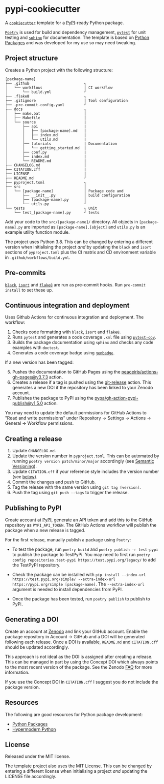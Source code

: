 # pypi-cookiecutter

A [`cookiecutter`](https://github.com/cookiecutter/cookiecutter) template for a [PyPI](https://pypi.org/)-ready Python package.

[`Poetry`](https://python-poetry.org/) is used for build and dependency management, [`pytest`](https://github.com/pytest-dev/pytest) for unit testing and [`sphinx`](https://www.sphinx-doc.org) for documentation. The template is based on [Python Packages](https://py-pkgs.org/) and was developed for my use so may need tweaking.

## Project structure

Creates a Python project with the following structure:

```
[package-name]
├── .github                         ┐
│   └── workflows                   │ CI workflow
│       └── build.yml               ┘
├── .flake8                         ┐
├── .gitignore                      | Tool configuration
├── .pre-commit-config.yaml         ┘
├── docs                            ┐
│   ├── make.bat                    │
│   ├── Makefile                    |
│   └── source                      |
│       ├── api                     |
│       │   ├── [package-name].md   |
│       │   ├── index.md            |
│       │   └── utils.md            |
│       ├── tutorials               | Documentation
│       │   └── getting_started.md  |
│       ├── conf.py                 |
│       ├── index.md                |
│       └── README.md               |
├── CHANGELOG.md                    │
├── CITATION.cff                    |
├── LICENSE                         |
├── README.md                       ┘
├── pyproject.toml                  ┐ 
├── src                             │
│   └── [package-name]              │ Package code and
│       ├── __init__.py             │ build configuration
│       ├── [package-name].py       │
│       └── utils.py                ┘
└── tests                           ┐ Unit
    └── test_[package-name].py      ┘ tests
```

Add your code to the `src/[package-name]/` directory. All objects in `[package-name].py` are imported as `[package-name].[object]` and `utils.py` is an example utility function module.

The project uses Python 3.8. This can be changed by entering a different version when initialising the project *and* by updating the `black` and `isort` sections of `pyproject.toml` plus the CI matrix and CD environment variable in `.github/workflows/build.yml`.

## Pre-commits

[`black`](https://github.com/psf/black), [`isort`](https://github.com/PyCQA/isort) and [`flake8`](https://github.com/PyCQA/flake8) are run as pre-commit hooks. Run `pre-commit install` to set these up.

## Continuous integration and deployment

Uses Github Actions for continuous integration and deployment. The workflow:

1. Checks code formatting with `black`, `isort` and `flake8`.
2. Runs `pytest` and generates a code coverage `.xml` file using [`pytest-cov`](https://github.com/pytest-dev/pytest-cov).
3. Builds the package documentation using `sphinx` and checks any code examples with `doctest`.
4. Generates a code coverage badge using [`genbadge`](https://github.com/smarie/python-genbadge/).

If a new version has been tagged:

5. Pushes the documentation to GitHub Pages using the [peaceiris/actions-gh-pages@v3.7.3](https://github.com/peaceiris/actions-gh-pages) action.
6. Creates a release if a tag is pushed using the [git-release](https://github.com/marketplace/actions/git-release) action. This generates a new DOI if the repository has been linked to your Zenodo account.
7. Publishes the package to PyPI using the [pypa/gh-action-pypi-publish@v1.5.0](https://github.com/pypa/gh-action-pypi-publish) action.

You may need to update the default permissions for GitHub Actions to "Read and write permissions" under Repository -> Settings -> Actions -> General -> Workflow permissions.

## Creating a release

1. Update `CHANGELOG.md`.
2. Update the version number in `pyproject.toml`. This can be automated by running `poetry version patch/minor/major` accordingly (see [Semantic Versioning](https://semver.org/)).
3. Update `CITATION.cff` if your reference style includes the version number (see [below](#generating-a-doi)).
4. Commit the changes and push to GitHub.
5. Tag the release with the same version using `git tag [version]`.
6. Push the tag using `git push --tags` to trigger the release.

## Publishing to PyPI

Create account at [PyPI](https://pypi.org/), generate an API token and add this to the GitHub repository as `PYPI_API_TOKEN`. The GitHub Actions workflow will publish the package when a new release is tagged.

For the first release, manually publish a package using `Poetry`:

* To test the package, run `poetry build` and `poetry publish -r test-pypi` to publish the package to TestPyPi. You may need to first run `poetry config repositories.test-pypi https://test.pypi.org/legacy/` to add the TestPyPI repository.

* Check the package can be installed with `pip install --index-url https://test.pypi.org/simple/ --extra-index-url https://pypi.org/simple [package-name]`. The `--extra-index-url` argument is needed to install dependencies from PyPI.

* Once the package has been tested, run `poetry publish` to publish to PyPI.

## Generating a DOI

Create an account at [Zenodo](https://zenodo.org/) and link your GitHub account. Enable the package repository in Account -> GitHub and a DOI will be generated following each release. Once a DOI is available, `README.md` and `CITATION.cff` should be updated accordingly.

This approach is not ideal as the DOI is assigned after creating a release. This can be managed in part by using the Concept DOI which always points to the most recent version of the package. See the Zenodo [FAQ](https://help.zenodo.org/#versioning) for more information.

If you use the Concept DOI in `CITATION.cff` I suggest you do not include the package version.

## Resources

The following are good resources for Python package development:

* [Python Packages](https://py-pkgs.org/)
* [Hypermodern Python](https://cjolowicz.github.io/posts/hypermodern-python-01-setup/)

## License

Released under the MIT license.

The template project also uses the MIT License. This can be changed by entering a different license when initialising a project *and* updating the LICENSE file accordingly.
